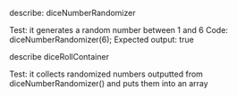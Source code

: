 describe: diceNumberRandomizer

Test: it generates a random number between 1 and 6
Code: diceNumberRandomizer(6);
Expected output: true

describe diceRollContainer

Test: it collects randomized numbers outputted from diceNumberRandomizer() and puts them into an array

